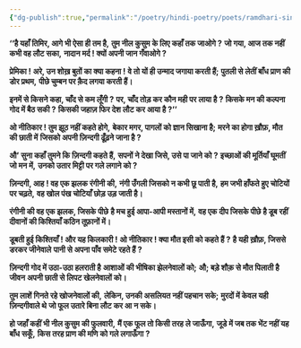 ```yaml
---
{"dg-publish":true,"permalink":"/poetry/hindi-poetry/poets/ramdhari-singh-dinkar/neel-kusum/01-neel-kusum/"}
---
```


**‘‘है यहाँ तिमिर, आगे भी ऐसा ही तम है,**
**तुम नील कुसुम के लिए कहाँ तक जाओगे ?**
**जो गया, आज तक नहीं कभी वह लौट सका,**
**नादान मर्द ! क्यों अपनी जान गँवाओगे ?**

**प्रेमिका ! अरे, उन शोख़ बुतों का क्या कहना !**
**वे तो यों ही उन्माद जगाया करती हैं;**
**पुतली से लेतीं बाँध प्राण की डोर प्रथम,**
**पीछे चुम्बन पर क़ैद लगया करती हैं।**

**इनमें से किसने कहा, चाँद से कम लूँगी ?**
**पर, चाँद तोड़ कर कौन मही पर लाया है ?**
**किसके मन की कल्पना गोद में बैठ सकी ?**
**किसकी जहाज़ फिर देश लौट कर आया है ?’’**

**ओ नीतिकार ! तुम झूठ नहीं कहते होगे,**
**बेकार मगर, पागलों को ज्ञान सिखाना है;**
**मरने का होगा ख़ौफ़, मौत की छाती में**
**जिसको अपनी ज़िन्दगी ढूँढ़ने जाना है ?**

**औ’ सुना कहाँ तुमने कि ज़िन्दगी कहते हैं,**
**सपनों ने देखा जिसे, उसे पा जाने को ?**
**इच्छाओं की मूर्तियाँ घूमतीं जो मन में,**
**उनको उतार मिट्टी पर गले लगाने को ?**

**ज़िन्दगी, आह ! वह एक झलक रंगीनी की,**
**नंगी उँगली जिसको न कभी छू पाती है,**
**हम जभी हाँफते हुए चोटियों पर चढ़ते,**
**वह खोल पंख चोटियाँ छोड़ उड़ जाती है।**

**रंगीनी की वह एक झलक, जिसके पीछे**
**है मच हुई आपा-आपी मस्तानों में,**
**वह एक दीप जिसके पीछे है डूब रहीं**
**दीवानों की किश्तियाँ कठिन तूफ़ानों में।**

**डूबती हुई किश्तियाँ ! और यह किलकारी !**
**ओ नीतिकार ! क्या मौत इसी को कहते हैं ?**
**है यही ख़ौफ़, जिससे डरकर जीनेवाले**
**पानी से अपना पाँव समेटे रहते हैं ?**

**ज़िन्दगी गोद में उठा-उठा हलराती है**
**आशाओं की भीषिका झेलनेवालों को;**
**औ; बड़े शौक़ से मौत पिलाती है जीवन**
**अपनी छाती से लिपट खेलनेवालों को।**

**तुम लाशें गिनते रहे खोजनेवालों की,**
**लेकिन, उनकी असलियत नहीं पहचान सके;**
**मुरदों में केवल यही ज़िन्दगीवाले थे**
**जो फूल उतारे बिना लौट कर आ न सके।**

**हो जहाँ कहीं भी नील कुसुम की फुलवारी,**
**मैं एक फूल तो किसी तरह ले जाऊँगा,**
**जूडे में जब तक भेंट नहीं यह बाँध सकूँ,**
**किस तरह प्राण की मणि को गले लगाऊँगा ?**